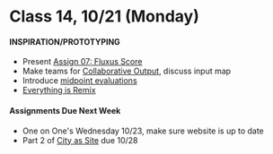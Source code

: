  # Class 14, 10/21 (Monday)


#### INSPIRATION/PROTOTYPING

 * Present [Assign 07: Fluxus Score](fluxus.md) 
 * Make teams for [Collaborative Output](collaborative_Output.md), discuss input map
 * Introduce [midpoint evaluations](https://forms.gle/uVzYMpmzkQEP8LyX9)
 * [Everything is Remix ](https://www.youtube.com/watch?v=nJPERZDfyWc)
  

 #### Assignments Due Next Week

 * One on One's Wednesday 10/23, make sure website is up to date
 * Part 2 of [City as Site](city_as_site.md) due 10/28
